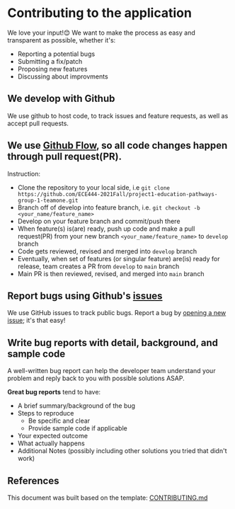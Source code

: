 # Contributing to the application
We love your input!😊 We want to make the process as easy and transparent as possible, whether it's:
- Reporting a potential bugs
- Submitting a fix/patch
- Proposing new features
- Discussing about improvments

## We develop with Github
We use github to host code, to track issues and feature requests, as well as accept pull requests.

## We use [Github Flow](https://guides.github.com/introduction/flow/index.html), so all code changes happen through pull request(PR). 
Instruction:
- Clone the repository to your local side, i.e `git clone https://github.com/ECE444-2021Fall/project1-education-pathways-group-1-teamone.git`
- Branch off of develop into feature branch, i.e. `git checkout -b <your_name/feature_name>`
- Develop on your feature branch and commit/push there
- When feature(s) is(are) ready, push up code and make a pull request(PR) from your new branch `<your_name/feature_name>` to `develop` branch
- Code gets reviewed, revised and merged into `develop` branch
- Eventually, when set of features (or singular feature) are(is) ready for release, team creates a PR from `develop` to `main` branch
- Main PR is then reviewed, revised, and merged into `main` branch

## Report bugs using Github's [issues](https://github.com/ECE444-2021Fall/project1-education-pathways-group-1-teamone/issues)
We use GitHub issues to track public bugs. Report a bug by [opening a new issue](https://github.com/ECE444-2021Fall/project1-education-pathways-group-1-teamone/issues/new); it's that easy!

## Write bug reports with detail, background, and sample code
A well-written bug report can help the developer team understand your problem and reply back to you with possible solutions ASAP.

**Great bug reports** tend to have:
- A brief summary/background of the bug
- Steps to reproduce
  - Be specific and clear
  - Provide sample code if applicable
- Your expected outcome
- What actually happens
- Additional Notes (possibly including other solutions you tried that didn't work)

## References
This document was built based on the template: [CONTRIBUTING.md](https://gist.github.com/briandk/3d2e8b3ec8daf5a27a62)

